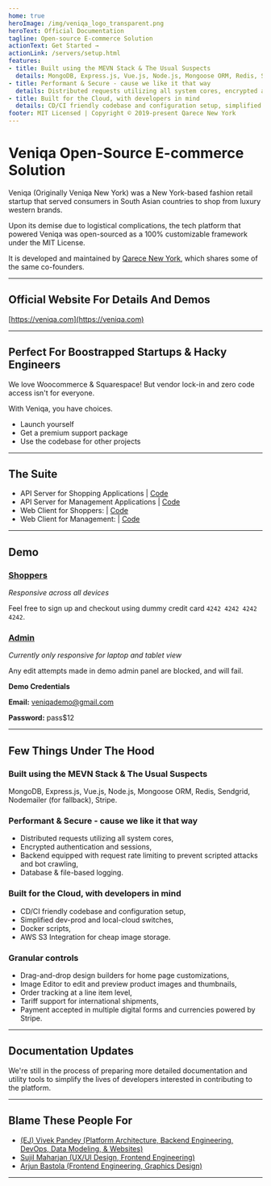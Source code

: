 ```yaml
---
home: true
heroImage: /img/veniqa_logo_transparent.png
heroText: Official Documentation
tagline: Open-source E-commerce Solution
actionText: Get Started →
actionLink: /servers/setup.html
features:
- title: Built using the MEVN Stack & The Usual Suspects
  details: MongoDB, Express.js, Vue.js, Node.js, Mongoose ORM, Redis, Sendgrid, Nodemailer (for fallback), Stripe.
- title: Performant & Secure - cause we like it that way
  details: Distributed requests utilizing all system cores, encrypted authentication and sessions, backend equipped with request rate limiting to prevent scripted attacks and bot crawling, database & file-based logging.
- title: Built for the Cloud, with developers in mind
  details: CD/CI friendly codebase and configuration setup, simplified dev-prod and local-cloud switches, docker scripts, AWS S3 Integration for cheap image storage.
footer: MIT Licensed | Copyright © 2019-present Qarece New York
---
```


# Veniqa Open-Source E-commerce Solution

Veniqa (Originally Veniqa New York) was a New York-based fashion retail startup that served consumers in South Asian countries to shop from luxury western brands.

Upon its demise due to logistical complications, the tech platform that powered Veniqa was open-sourced as a 100% customizable framework under the MIT License.

It is developed and maintained by [Qarece New York](https://qarece.com), which shares some of the same co-founders.

___

## Official Website For Details And Demos
[https://veniqa.com](https://veniqa.com)

---

## Perfect For Boostrapped Startups & Hacky Engineers
We love Woocommerce & Squarespace! But vendor lock-in and zero code access isn't for everyone.

With Veniqa, you have choices.
* Launch yourself
* Get a premium support package
* Use the codebase for other projects

---

## The Suite
* API Server for Shopping Applications | [Code](https://github.com/Viveckh/Veniqa/tree/master/shopping-server)
* API Server for Management Applications | [Code](https://github.com/Viveckh/Veniqa/tree/master/management-server)
* Web Client for Shoppers: | [Code](https://github.com/Viveckh/Veniqa/tree/master/shopping-webclient)
* Web Client for Management: | [Code](https://github.com/Viveckh/Veniqa/tree/master/management-webclient)

---

## Demo
### [Shoppers](https://shop.veniqa.com)
*Responsive across all devices*

Feel free to sign up and checkout using dummy credit card `4242 4242 4242 4242`.

### [Admin](https://admin.veniqa.com)
*Currently only responsive for laptop and tablet view*

Any edit attempts made in demo admin panel are blocked, and will fail.

**Demo Credentials**

**Email:** veniqademo@gmail.com

**Password:** pass$12

---

## Few Things Under The Hood

### Built using the MEVN Stack & The Usual Suspects
MongoDB, Express.js, Vue.js, Node.js, Mongoose ORM, Redis, Sendgrid, Nodemailer (for fallback), Stripe.

### Performant & Secure - cause we like it that way
* Distributed requests utilizing all system cores, 
* Encrypted authentication and sessions, 
* Backend equipped with request rate limiting to prevent scripted attacks and bot crawling, 
* Database & file-based logging.

### Built for the Cloud, with developers in mind
* CD/CI friendly codebase and configuration setup, 
* Simplified dev-prod and local-cloud switches, 
* Docker scripts, 
* AWS S3 Integration for cheap image storage.

### Granular controls
* Drag-and-drop design builders for home page customizations, 
* Image Editor to edit and preview product images and thumbnails, 
* Order tracking at a line item level, 
* Tariff support for international shipments, 
* Payment accepted in multiple digital forms and currencies powered by Stripe.

---

## Documentation Updates

We're still in the process of preparing more detailed documentation and utility tools to simplify the lives of developers interested in contributing to the platform.

---

## Blame These People For

* [(EJ) Vivek Pandey (Platform Architecture, Backend Engineering, DevOps, Data Modeling, & Websites)](https://viveckh.com)
* [Sujil Maharjan (UX/UI Design, Frontend Engineering)](https://smaharj1.github.io/)
* [Arjun Bastola (Frontend Engineering, Graphics Design)](https://github.com/abastola)

---


